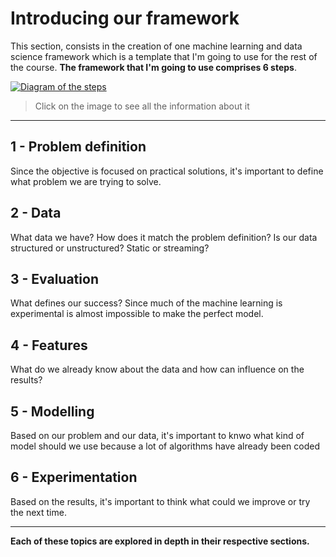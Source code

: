 # Introducing our framework

This section, consists in the creation of one machine learning and data science framework which is a template that I'm going to use for the rest of the course. **The framework that I'm going to use comprises 6 steps**.

[![Diagram of the steps](https://cdn-images-1.medium.com/max/2400/1*Gf0bWgr2wst9A1XR5gakLg.png)](https://www.mrdbourke.com/a-6-step-field-guide-for-building-machine-learning-projects/)

> Click on the image to see all the information about it

---

## 1 - Problem definition

Since the objective is focused on practical solutions, it's important to define what problem we are trying to solve.

## 2 - Data

What data we have? How does it match the problem definition? Is our data structured or unstructured? Static or streaming?

## 3 - Evaluation

What defines our success? Since much of the machine learning is experimental is almost impossible to make the perfect model.

## 4 - Features

What do we already know about the data and how can influence on the results?

## 5 - Modelling

Based on our problem and our data, it's important to knwo what kind of model should we use because a lot of algorithms have already been coded

## 6 - Experimentation

Based on the results, it's important to think what could we improve or try the next time.

---

**Each of these topics are explored in depth in their respective sections.**
